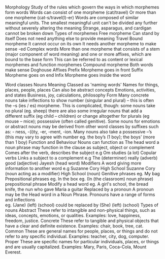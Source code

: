 Morphology 
	Study of the rules which govern the ways in which morphemes form words
		Words can consist of one morpheme (cat/travel)
		Or more than one morpheme (cat-s/travel(l)-er)
	Words are composed of similar meaningful units. The smallest meaningful unit can't be divided any further without severely altering the meaning
		Strange, asparagus, and cardigan cannot be broken down
	Types of morphemes
			Free morpheme
				Can stand by itself
				Does not need anything else to provide meaning
					Travel
			Bound morpheme
				It cannot occur on its own
				It needs another morpheme to make sense
					-ed
			Complex words
					More than one morpheme that consists of a stem (major component of word meaning) and one or more affixes, which are bound to the base form
						This can be referred to as content or lexical morphemes and function morphemes 
			Compound morpheme
				Both words make sense
					Doghouse
	Affixes
		Prefix
			Morpheme goes in front
		Suffix
			Morpheme goes on end
		Infix
			Morpheme goes inside the word 

Word classes
	Nouns
		Meaning
			Classed as 'naming words' 
				Names for things, places, people, places
			Can also be abstract concepts
				Emotions, activities, and states
					Business, joy, calculations, philosophy
		Form
			Many concrete nouns take inflections to show number (singular and plural) – this is often the –s (ies / es) morpheme. This is complicated, though: some nouns take no plural (eg. sheep) there are also some irregular nouns that add a different suffix (eg child – children) or change altogether for plurals (eg mouse – mice); possessive (often called genitive). 
			Some nouns for emotions or abstract nouns may be derived from other word classes by suffixes such as:   - ness, -(i)ty, -er, -ment, -ion.
			Many nouns also take a possessive –’s  (this may vary to agree with number eg. the boy’s (1 boy); the boys’ (more than 1 boy)
		Function and Behaviour
			Nouns can function as
				The head word
					a noun phrase may function in the clause as subject, object or complement
						Comes after the verb, describes the subject 
							e.g Om studies (a lot)
						Copular verbs
							Links a subject to a complement
					e.g The (determiner) really (adverb) good (adjective) Jayesh (head word)
					Modifiers
						A word giving more information to another word
					e.g Suzanne Cory High School
						Suzanne Cory (noun acting as a modifier) High School (noun)
				Genitive phrases
					eg. My bag
				Prepositional phrases
					eg. In the box
					eg. (In (the classroom) noun phrase) prepositional phrase
				Modify a head word
					eg. A girl's school, the bread knife, the nun who gave Maria a guitar
			Replaced by a pronoun
				A pronoun may be the Head word in a Noun Phrase. 
				Pronouns have a range of forms and inflections  
					eg. (Jane) (left) (school) could be replaced by (She) (left) (school)
		Types of nouns
			Abstract
				These refer to intangible and non-physical things, such as ideas, concepts, emotions, or qualities.
				    Examples: love, happiness, freedom, justice.
			Concrete
				These refer to tangible and physical objects that have a clear and definite existence.
				    Examples: chair, book, tree, cat.
			Common
				These are general names for people, places, or things and do not refer to any specific individual.
				    Examples: teacher, city, dog, computer.
			Proper
				These are specific names for particular individuals, places, or things and are usually capitalized.
				    Examples: Mary, Paris, Coca-Cola, Mount Everest.


